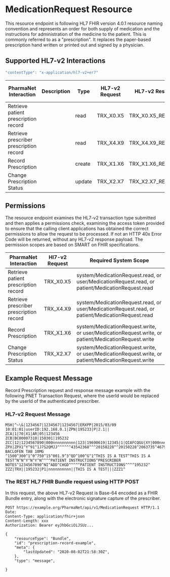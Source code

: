 # MedicationRequest Resource

This resource endpoint is following  HL7 FHIR version 4.0.1 resource naming convention and represents an order for both supply of medication and the instructions for administration of the medicine to the patient. This is commonly referred to as a "prescription".  It replaces the paper-based prescription hand written or printed out and signed by a physician.


## Supported HL7-v2 Interactions

```javascript
"contentType": "x-application/hl7-v2+er7"
```

| PharmaNet Interaction | Description |  Type | HL7-v2 Request | HL7-v2 Response |  HTTP Request Action |
| ------ | ------ | ------ | ------ | ---- | ----- |
| Retrieve patient prescription record | | read | TRX_X0.X5 | TRX_X0.X5_RESPONSE |  POST |
| Retrieve prescriber prescription record | | read | TRX_X4.X9 | TRX_X4.X9_RESPONSE | POST |
| Record Prescription | | create | TRX_X1.X6 | TRX_X1.X6_RESPONSE | POST |
| Change Prescription Status | | update | TRX_X2.X7 | TRX_X2.X7_RESPONSE | POST |

## Permissions

The resource endpoint examines the HL7-v2 transaction type submitted and then applies a permissions check, examining the access token provided to ensure that the calling client applications has obtained the correct permissions to allow the request to be processed. If not an HTTP 40x Error Code will be returned, without any HL7-v2 response payload. The permission scopes are based on SMART on FHIR specifications.

| PharmaNet Interaction |  Hl7-v2 Request | Required System Scope |
| ------ | ------ | ------ |
| Retrieve patient prescription record | TRX_X0.X5 | system/MedicationRequest.read, or user/MedicationRequest.read, or patient/MedicationRequest.read |
| Retrieve prescriber prescription record | TRX_X4.X9 |  system/MedicationRequest.read, or user/MedicationRequest.read, or patient/MedicationRequest.read |
| Record Prescription | TRX_X1.X6 | system/MedicationRequest.write, or user/MedicationRequest.write, or patient/MedicationRequest.write |
| Change Prescription Status | TRX_X2.X7 | system/MedicationRequest.write, or user/MedicationRequest.write, or patient/MedicationRequest.write |

## Example Request Message

Record Prescription request and response message example with the following PNET Transaction Request, where the userId would be replaced by the userId of the authenticated prescriber.


### HL7-v2 Request Message

```code
MSH|^~\&|1234567|1234567|1234567|ERXPP|2015/03/09 10:01:01|userID:192.168.0.1|ZPN|195233|P|2.1||
ZCA|1|70|X1|AR|05|123456
ZCB|BC00007310|150301|195232
ZCC|12|1234567890|000nnnnnnnnnn|123|19690619|12345|1|QIAFCQGU|XY|000nnnnnnnnnn|M
ZPX|ZPX1^Y^91^1J7S2QMJJ^^^^^^43542368^^^20150228^^20150228^2063735^4679^PMS-BACLOFEN TAB 10MG                                           ^1500^300^1^0^750^15^001.9^3^QD^100^G^1^THIS IS A TEST^THIS IS A TEST^N^N^Y^N^Y^N^^^^PATIENT INSTRUCTIONS^PRESCRIBER NOTES^1234567890^NI^ADD^CHGD^^^^^PATIENT INSTRUCTIONS^^^^195232^
ZZZ|TRX||195232|P1|nnnnnnnnnn||THIS IS A TEST|||ZZZ1^
```

### The REST HL7 FHIR Bundle request using HTTP POST

In this request, the above HL7-v2 Request is Base-64 encoded as a FHIR Bundle entry, along with the electronic signature capture of the prescriber.

```code
POST https://example.org/PharmaNet/api/v1/MedicationRequest HTTP/1.1
Date: 
Content-Type: application/fhir+json
Content-Length: xxx
Authorization: Bearer eyJhbGciOiJSUz...

{
    "resourceType": "Bundle",
    "id": "prescription-record-example",
    "meta": {
        "lastUpdated": "2020-08-02T21:58:30Z",
    },
    "type": "message",
    
}
```

